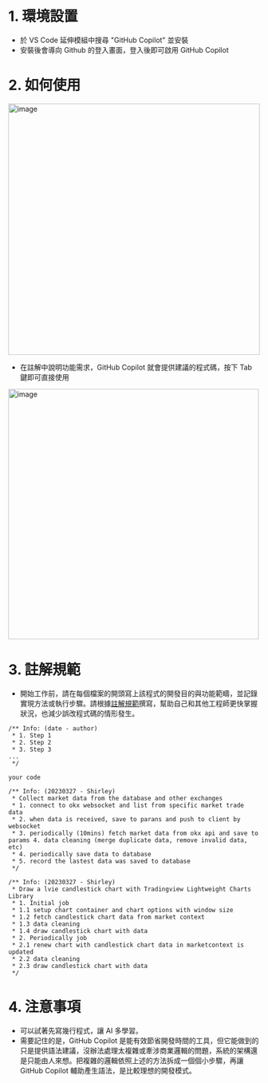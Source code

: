 # 1. 環境設置
- 於 VS Code 延伸模組中搜尋 "GitHub Copilot" 並安裝
- 安裝後會導向 Github 的登入畫面，登入後即可啟用 GitHub Copilot

# 2. 如何使用
<img width="504" alt="image" src="https://user-images.githubusercontent.com/114177573/227882554-aaf826f3-9e0a-44ee-8068-63160e74d13a.png">

- 在註解中說明功能需求，GitHub Copilot 就會提供建議的程式碼，按下 Tab 鍵即可直接使用

<img width="502" alt="image" src="https://user-images.githubusercontent.com/114177573/227883051-6ed6899c-eb1d-465d-8bdf-21ef8e6455e6.png">

# 3. 註解規範
- 開始工作前，請在每個檔案的開頭寫上該程式的開發目的與功能範疇，並記錄實現方法或執行步驟。請根據[註解規範](https://github.com/CAFECA-IO/WorkGuidelines/blob/main/technology/annotation.md)撰寫，幫助自己和其他工程師更快掌握狀況，也減少誤改程式碼的情形發生。
```
/** Info: (date - author)
 * 1. Step 1
 * 2. Step 2
 * 3. Step 3
...
 */
 
your code 
```

```
/** Info: (20230327 - Shirley)
 * Collect market data from the database and other exchanges
 * 1. connect to okx websocket and list from specific market trade data
 * 2. when data is received, save to parans and push to client by websocket
 * 3. periodically (10mins) fetch market data from okx api and save to params 4. data cleaning (merge duplicate data, remove invalid data, etc)
 * 4. periodically save data to database
 * 5. record the lastest data was saved to database
 */
```

```
/** Info: (20230327 - Shirley)
 * Draw a lvie candlestick chart with Tradingview Lightweight Charts Library
 * 1. Initial job
 * 1.1 setup chart container and chart options with window size
 * 1.2 fetch candlestick chart data from market context
 * 1.3 data cleaning
 * 1.4 draw candlestick chart with data
 * 2. Periodically job
 * 2.1 renew chart with candlestick chart data in marketcontext is updated
 * 2.2 data cleaning
 * 2.3 draw candlestick chart with data
 */
```
# 4. 注意事項
- 可以試著先寫幾行程式，讓 AI 多學習。
- 需要記住的是，GitHub Copilot 是能有效節省開發時間的工具，但它能做到的只是提供語法建議，沒辦法處理太複雜或牽涉商業邏輯的問題，系統的架構還是只能由人來想。把複雜的邏輯依照上述的方法拆成一個個小步驟，再讓 GitHub Copilot 輔助產生語法，是比較理想的開發模式。
